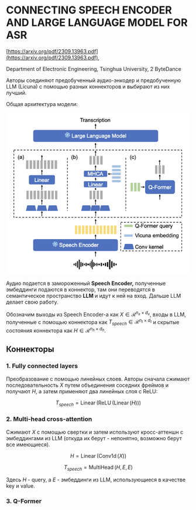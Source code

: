 # CONNECTING SPEECH ENCODER AND LARGE LANGUAGE MODEL FOR ASR

[https://arxiv.org/pdf/2309.13963.pdf](https://arxiv.org/pdf/2309.13963.pdf), 

Department of Electronic Engineering, Tsinghua University, 2 ByteDance

Авторы соединяют предобученный аудио-энкодер и предобученную LLM (Licuna) с помощью разных коннекторов и выбирают из них лучший.

Общая архитектура модели:

![Untitled](CONNECTING%20SPEECH%20ENCODER%20AND%20LARGE%20LANGUAGE%20MODEL%20FOR%20ASR/Untitled.png)

Аудио подается в замороженный  **Speech Encoder,** полученные эмбеддинги подаются в коннектор, там они переводятся в семантическое пространство **LLM** и идут к ней на вход. Дальше LLM делает свою работу.

Обозначим выходы из Speech Encoder-а как $X \in \mathcal{R}^{n_x \times d_x }$, входы в LLM, полученные с помощью коннектора как $T_{speech} \in \mathcal{R}^{n_t \times d_t }$ и скрытые состояния коннектора как $H \in \mathcal{R}^{n_h \times d_h }$.

## Коннекторы

### 1. Fully connected layers

Преобразование с помощью линейных слоев. Авторы сначала сжимают последовательность $X$ путем объединения соседних фреймов и получают $H$, а затем применяют два линейных слоя с ReLU:

$$
T_{speech} = \operatorname{Linear}(\operatorname{ReLU}(\operatorname{Linear}(H)))
$$

### 2. Multi-head cross-attention

Сжимают $X$ с помощью свертки и затем используют кросс-аттеншн с эмбеддингами из LLM (откуда их берут - непонятно, возможно берут все имеющиеся).

$$
H = \operatorname{Linear}(\operatorname{Conv1d}(X))
$$

$$
T_{speech} = \operatorname{MultiHead}(H, E, E)
$$

Здесь $H$ - query, а $E$ - эмбеддинги из LLM, использующиеся в качестве key и value.

### 3. Q-Former